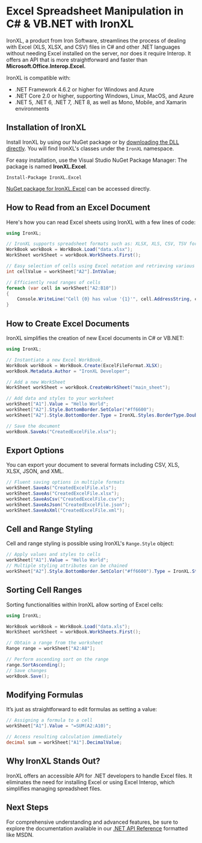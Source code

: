 # Excel Spreadsheet Manipulation in C# & VB.NET with IronXL

IronXL, a product from Iron Software, streamlines the process of dealing with Excel (XLS, XLSX, and CSV) files in C# and other .NET languages without needing Excel installed on the server, nor does it require Interop. It offers an API that is more straightforward and faster than **Microsoft.Office.Interop.Excel.**

IronXL is compatible with:

* .NET Framework 4.6.2 or higher for Windows and Azure
* .NET Core 2.0 or higher, supporting Windows, Linux, MacOS, and Azure
* .NET 5, .NET 6, .NET 7, .NET 8, as well as Mono, Mobile, and Xamarin environments

## Installation of IronXL

Install IronXL by using our NuGet package or by [downloading the DLL directly](https://ironsoftware.com/csharp/excel/packages/IronXL.zip). You will find IronXL's classes under the `IronXL` namespace.

For easy installation, use the Visual Studio NuGet Package Manager:
The package is named **IronXL.Excel**.

```shell
Install-Package IronXL.Excel
```

[NuGet package for IronXL.Excel](https://www.nuget.org/packages/ironxl.excel/) can be accessed directly.

## How to Read from an Excel Document

Here's how you can read Excel sheets using IronXL with a few lines of code:

```cs
using IronXL;

// IronXL supports spreadsheet formats such as: XLSX, XLS, CSV, TSV for reading
WorkBook workBook = WorkBook.Load("data.xlsx");
WorkSheet workSheet = workBook.WorkSheets.First();

// Easy selection of cells using Excel notation and retrieving various types of data
int cellValue = workSheet["A2"].IntValue;

// Efficiently read ranges of cells
foreach (var cell in workSheet["A2:B10"])
{
    Console.WriteLine("Cell {0} has value '{1}'", cell.AddressString, cell.Text);
}
```

## How to Create Excel Documents

IronXL simplifies the creation of new Excel documents in C# or VB.NET:

```cs
using IronXL;

// Instantiate a new Excel WorkBook.
WorkBook workBook = WorkBook.Create(ExcelFileFormat.XLSX);
workBook.Metadata.Author = "IronXL Developer";

// Add a new WorkSheet
WorkSheet workSheet = workBook.CreateWorkSheet("main_sheet");

// Add data and styles to your worksheet
workSheet["A1"].Value = "Hello World";
workSheet["A2"].Style.BottomBorder.SetColor("#ff6600");
workSheet["A2"].Style.BottomBorder.Type = IronXL.Styles.BorderType.Double;

// Save the document
workBook.SaveAs("CreatedExcelFile.xlsx");
```

## Export Options

You can export your document to several formats including CSV, XLS, XLSX, JSON, and XML.

```cs
// Fluent saving options in multiple formats
workSheet.SaveAs("CreatedExcelFile.xls");
workSheet.SaveAs("CreatedExcelFile.xlsx");
workSheet.SaveAsCsv("CreatedExcelFile.csv");
workSheet.SaveAsJson("CreatedExcelFile.json");
workSheet.SaveAsXml("CreatedExcelFile.xml");
```

## Cell and Range Styling

Cell and range styling is possible using IronXL's `Range.Style` object:

```cs
// Apply values and styles to cells
workSheet["A1"].Value = "Hello World";
// Multiple styling attributes can be chained
workSheet["A2"].Style.BottomBorder.SetColor("#ff6600").Type = IronXL.Styles.BorderType.Double;
```

## Sorting Cell Ranges

Sorting functionalities within IronXL allow sorting of Excel cells:

```cs
using IronXL;

WorkBook workBook = WorkBook.Load("data.xls");
WorkSheet workSheet = workBook.WorkSheets.First();

// Obtain a range from the worksheet
Range range = workSheet["A2:A8"];

// Perform ascending sort on the range
range.SortAscending();
// Save changes
workBook.Save();
```

## Modifying Formulas

It’s just as straightforward to edit formulas as setting a value:

```cs
// Assigning a formula to a cell
workSheet["A1"].Value = "=SUM(A2:A10)";

// Access resulting calculation immediately
decimal sum = workSheet["A1"].DecimalValue;
```

## Why IronXL Stands Out?

IronXL offers an accessible API for .NET developers to handle Excel files. It eliminates the need for installing Excel or using Excel Interop, which simplifies managing spreadsheet files.

## Next Steps

For comprehensive understanding and advanced features, be sure to explore the documentation available in our [.NET API Reference](https://ironsoftware.com/csharp/excel/object-reference/) formatted like MSDN.